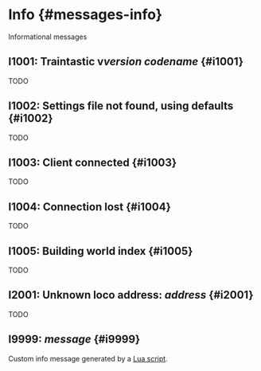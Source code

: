 # Info {#messages-info}

Informational messages


## I1001: Traintastic v*version* *codename* {#i1001}

TODO


## I1002: Settings file not found, using defaults {#i1002}

TODO


## I1003: Client connected {#i1003}

TODO


## I1004: Connection lost {#i1004}

TODO


## I1005: Building world index {#i1005}

TODO


## I2001: Unknown loco address: *address* {#i2001}

TODO


## I9999: *message* {#i9999}

Custom info message generated by a [Lua script](../lua.md).
